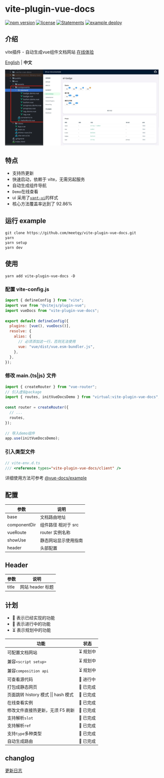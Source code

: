 # vite-plugin-vue-docs

<p class="card-version">
  <a
    href="https://www.npmjs.com/package/vite-plugin-vue-docs"
    target="_blank"
    ><img
      src="https://img.shields.io/npm/v/vite-plugin-vue-docs"
      alt="npm version"
  /></a>
  <a href="javascript:"
    ><img
      src="https://img.shields.io/npm/l/vite-plugin-vue-docs"
      alt="license"
  /></a>
  <a href="javascript:"
    ><img
      src="https://img.shields.io/badge/statements-79.66%25-red.svg"
      alt="Statements"
  /></a>
  <a
    href="https://meetqy.github.io/vite-plugin-vue-docs/#/docs"
    target="_blank"
    ><img
      src="https://github.com/meetqy/vite-plugin-vue-docs/actions/workflows/deploy.yml/badge.svg"
      alt="example deploy"
  /></a>
</p>

## 介绍

vite插件 - 自动生成vue组件文档网站 <a href='https://meetqy.github.io/vite-plugin-vue-docs/#/docs' traget='_blank'>在线体验</a>

[English](./README.md) | **中文**

![preview](./preview.jpg)

## 特点

- 支持热更新
- 快速启动，依赖于 vite，无需另起服务
- 自动生成组件导航
- `Demo`在线查看
- ui 采用了<a href='https://youzan.github.io/vant-weapp/#/home'>`vant-ui`</a>的样式
- 核心方法覆盖率达到了 92.86%

## 运行 example

```shell
git clone https://github.com/meetqy/vite-plugin-vue-docs.git
yarn
yarn setup
yarn dev
```

## 使用

```shell
yarn add vite-plugin-vue-docs -D
```

### 配置 **vite-config.js**

```js
import { defineConfig } from "vite";
import vue from "@vitejs/plugin-vue";
import vueDocs from "vite-plugin-vue-docs";

export default defineConfig({
  plugins: [vue(), vueDocs()],
  resolve: {
    alias: {
      // 必须添加这一行，否则无法使用
      vue: "vue/dist/vue.esm-bundler.js",
    },
  },
});
```

### 修改 **main.{ts|js}** 文件

```js
import { createRouter } from "vue-router";
// 引入虚拟package
import { routes, initVueDocsDemo } from "virtual:vite-plugin-vue-docs";

const router = createRouter({
  // ...
  routes,
});

// 导入demo组件
app.use(initVueDocsDemo);
```

### 引入类型文件

```js
// vite-env.d.ts
/// <reference types="vite-plugin-vue-docs/client" />
```

详细使用方法可参考 [@vue-docs/example](./packages/example/README.md)

## 配置

| 参数         | 说明                 |
| ------------ | -------------------- |
| base         | 文档路由地址         |
| componentDir | 组件路径 相对于 src  |
| vueRoute     | router 实例名称      |
| showUse      | 静态网站显示使用指南 |
| header       | 头部配置             |

## Header

| 参数  | 说明             |
| ----- | ---------------- |
| title | 网站 header 标题 |

## 计划

- 🚀 表示已经实现的功能
- 👷 表示进行中的功能
- ⏳ 表示规划中的功能

| 功能                                         | 状态      |
| -------------------------------------------- | --------- |
| 可配置文档网站                               | ⏳ 规划中 |
| 兼容`<script setup>`                         | ⏳ 规划中 |
| 兼容`composition api`                        | ⏳ 规划中 |
| 可查看源代码                                 | 👷 进行中 |
| 打包成静态网页                               | 🚀 已完成 |
| 页面跳转 history 模式 &#124;&#124; hash 模式 | 🚀 已完成 |
| 在线查看实例                                 | 🚀 已完成 |
| 修改文件直接热更新，无须 F5 刷新             | 🚀 已完成 |
| 支持解析`slot`                               | 🚀 已完成 |
| 支持解析`ref`                                | 🚀 已完成 |
| 支持`type`多种类型                           | 🚀 已完成 |
| 自动生成路由                                 | 🚀 已完成 |

## changlog

[更新日志](https://meetqy.github.io/vite-plugin-vue-docs/#/docs/changelog)

